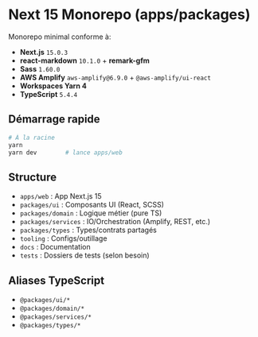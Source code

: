 # Next 15 Monorepo (apps/packages)

Monorepo minimal conforme à:
- **Next.js** `15.0.3`
- **react-markdown** `10.1.0` + **remark-gfm**
- **Sass** `1.60.0`
- **AWS Amplify** `aws-amplify@6.9.0` + `@aws-amplify/ui-react`
- **Workspaces Yarn 4**
- **TypeScript** `5.4.4`

## Démarrage rapide

```bash
# À la racine
yarn
yarn dev        # lance apps/web
```

## Structure

- `apps/web` : App Next.js 15
- `packages/ui` : Composants UI (React, SCSS)
- `packages/domain` : Logique métier (pure TS)
- `packages/services` : IO/Orchestration (Amplify, REST, etc.)
- `packages/types` : Types/contrats partagés
- `tooling` : Configs/outillage
- `docs` : Documentation
- `tests` : Dossiers de tests (selon besoin)

## Aliases TypeScript

- `@packages/ui/*`
- `@packages/domain/*`
- `@packages/services/*`
- `@packages/types/*`
